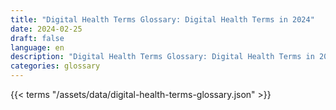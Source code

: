 ```yaml
---
title: "Digital Health Terms Glossary: Digital Health Terms in 2024"  
date: 2024-02-25
draft: false
language: en
description: "Digital Health Terms Glossary: Digital Health Terms in 2024 | Digital Health Terms Glossary"
categories: glossary
---
```


{{< terms "/assets/data/digital-health-terms-glossary.json" >}}